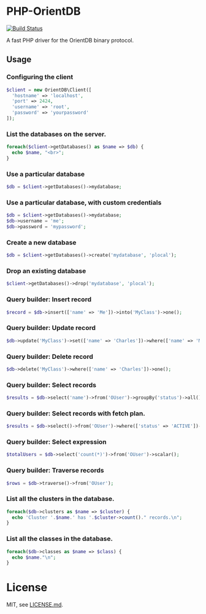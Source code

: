 # PHP-OrientDB
[![Build Status](https://travis-ci.org/codemix/php-orientdb.svg?branch=0.3.0)](https://travis-ci.org/codemix/oriento)

A fast PHP driver for the OrientDB binary protocol.


## Usage

### Configuring the client

```php
$client = new OrientDB\Client([
  'hostname' => 'localhost',
  'port' => 2424,
  'username' => 'root',
  'password' => 'yourpassword'
]);
```

### List the databases on the server.

```php
foreach($client->getDatabases() as $name => $db) {
  echo $name, "<br>";
}
```

### Use a particular database

```php
$db = $client->getDatabases()->mydatabase;
```

### Use a particular database, with custom credentials

```php
$db = $client->getDatabases()->mydatabase;
$db->username = 'me';
$db->password = 'mypassword';
```

### Create a new database

```php
$db = $client->getDatabases()->create('mydatabase', 'plocal');
```

### Drop an existing database

```php
$client->getDatabases()->drop('mydatabase', 'plocal');
```

### Query builder: Insert record

```php
$record = $db->insert(['name' => 'Me'])->into('MyClass')->one();
```

### Query builder: Update record

```php
$db->update('MyClass')->set(['name' => 'Charles'])->where(['name' => 'Me'])->one();
```

### Query builder: Delete record

```php
$db->delete('MyClass')->where(['name' => 'Charles'])->one();
```

### Query builder: Select records

```php
$results = $db->select('name')->from('OUser')->groupBy('status')->all();
```
### Query builder: Select records with fetch plan.

```php
$results = $db->select()->from('OUser')->where(['status' => 'ACTIVE'])->fetch(['roles' => 2])->all();
```

### Query builder: Select expression

```php
$totalUsers = $db->select('count(*)')->from('OUser')->scalar();
```

### Query builder: Traverse records

```php
$rows = $db->traverse()->from('OUser');
```


### List all the clusters in the database.

```php
foreach($db->clusters as $name => $cluster) {
  echo 'Cluster '.$name.' has '.$cluster->count()." records.\n";
}
```

### List all the classes in the database.

```php
foreach($db->classes as $name => $class) {
  echo $name."\n";
}
```


# License

MIT, see [LICENSE.md](./LICENSE.md).
